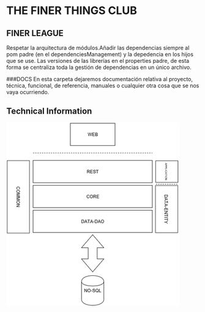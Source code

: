 # THE FINER THINGS CLUB
## FINER LEAGUE

Respetar la arquitectura de módulos.Añadir las dependencias siempre al pom padre (en el dependenciesManagement) y la depedencia en los hijos que se use. Las versiones de las librerías en el properties padre, de esta forma se centraliza toda la gestión de dependencias en un único archivo.


###DOCS
En esta carpeta dejaremos documentación relativa al proyecto, técnica, funcional, de referencia, manuales o cualquier otra cosa que se nos vaya ocurriendo.

## Technical Information
![Architecture](/docs/finerleaguearchitecture_480.png)
